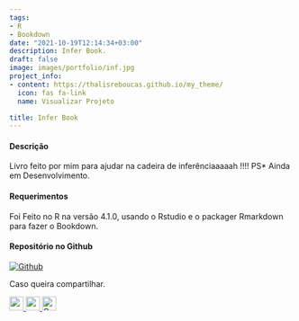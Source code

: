 ```yaml
---
tags:
- R
- Bookdown
date: "2021-10-19T12:14:34+03:00"
description: Infer Book.
draft: false
image: images/portfolio/inf.jpg
project_info:
- content: https://thalisreboucas.github.io/my_theme/
  icon: fas fa-link
  name: Visualizar Projeto

title: Infer Book
---
```




#### Descrição

Livro feito por mim para ajudar na cadeira de inferênciaaaaah !!!!
PS* Ainda em Desenvolvimento. 

#### Requerimentos

Foi Feito no R na versão 4.1.0, usando o Rstudio e o packager Rmarkdown para fazer o Bookdown.

#### Repositório no Github

<a href="https://github.com/thalisreboucas/my_theme"  >
    <img alt="Github" src="https://img.shields.io/badge/InferBook-181717?style=for-the-badge&logo=github&logoColor=white" />
    </a>


<br>

Caso queira compartilhar.

<a href="https://www.facebook.com/sharer/sharer.php?u=https://thalis.netlify.app/portfolio/project-3/">
	<img width="25" height="25" src="/images/icons/facebook.png" alt="">
</a>


<a href="https://www.linkedin.com/shareArticle?mini=true&amp;url=https://thalis.netlify.app/portfolio/project-3/">
	<img width="25" height="25" src="/images/icons/linkedin.png" alt="">
</a>

<a href="https://api.whatsapp.com/send?text=https://thalis.netlify.app/portfolio/project-3/" target="_blank" rel="noopener external nofollow" aria-label="Olha que top !!">
<img width="25" height="25"  src="/images/icons/whatsapp.png" alt="Compartilhe no WhatsApp">
</a>
